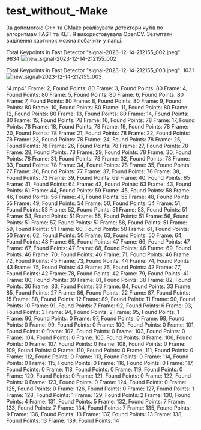 # test_without_-Make
За допомогою С++ та СMake реалізувати детектори кутів по алгоритмам FAST та KLT. Я використовувала OpenCV. Зезултати виділення картинок можна побачити у папці. 

Total Keypoints in Fast Detector "signal-2023-12-14-212155_002.jpeg": 9834
![new_signal-2023-12-14-212155_002](https://github.com/prazdnikovamargarita/test_with_cMake/assets/59223407/441fa798-8d18-4447-bbe3-a58b6db292b4)

Total Keypoints in Fast Detector "signal-2023-12-14-212155_003.jpeg": 1031
![new_signal-2023-12-14-212155_003](https://github.com/prazdnikovamargarita/test_with_cMake/assets/59223407/32428ba7-f381-4fd9-a35a-bf5b9fcf2f00)


"4.mp4"
Frame: 2, Found Points: 80
Frame: 3, Found Points: 80
Frame: 4, Found Points: 80
Frame: 5, Found Points: 80
Frame: 6, Found Points: 80
Frame: 7, Found Points: 80
Frame: 8, Found Points: 80
Frame: 9, Found Points: 80
Frame: 10, Found Points: 80
Frame: 11, Found Points: 80
Frame: 12, Found Points: 80
Frame: 13, Found Points: 80
Frame: 14, Found Points: 80
Frame: 15, Found Points: 78
Frame: 16, Found Points: 78
Frame: 17, Found Points: 78
Frame: 18, Found Points: 78
Frame: 19, Found Points: 78
Frame: 20, Found Points: 78
Frame: 21, Found Points: 78
Frame: 22, Found Points: 78
Frame: 23, Found Points: 78
Frame: 24, Found Points: 78
Frame: 25, Found Points: 78
Frame: 26, Found Points: 78
Frame: 27, Found Points: 78
Frame: 28, Found Points: 78
Frame: 29, Found Points: 78
Frame: 30, Found Points: 78
Frame: 31, Found Points: 78
Frame: 32, Found Points: 78
Frame: 33, Found Points: 78
Frame: 34, Found Points: 78
Frame: 35, Found Points: 77
Frame: 36, Found Points: 77
Frame: 37, Found Points: 76
Frame: 38, Found Points: 73
Frame: 39, Found Points: 69
Frame: 40, Found Points: 65
Frame: 41, Found Points: 64
Frame: 42, Found Points: 63
Frame: 43, Found Points: 61
Frame: 44, Found Points: 59
Frame: 45, Found Points: 58
Frame: 46, Found Points: 56
Frame: 47, Found Points: 55
Frame: 48, Found Points: 55
Frame: 49, Found Points: 54
Frame: 50, Found Points: 54
Frame: 51, Found Points: 53
Frame: 52, Found Points: 51
Frame: 53, Found Points: 51
Frame: 54, Found Points: 51
Frame: 55, Found Points: 51
Frame: 56, Found Points: 51
Frame: 57, Found Points: 51
Frame: 58, Found Points: 51
Frame: 59, Found Points: 51
Frame: 60, Found Points: 50
Frame: 61, Found Points: 50
Frame: 62, Found Points: 50
Frame: 63, Found Points: 50
Frame: 64, Found Points: 48
Frame: 65, Found Points: 47
Frame: 66, Found Points: 47
Frame: 67, Found Points: 47
Frame: 68, Found Points: 46
Frame: 69, Found Points: 46
Frame: 70, Found Points: 46
Frame: 71, Found Points: 46
Frame: 72, Found Points: 45
Frame: 73, Found Points: 44
Frame: 74, Found Points: 43
Frame: 75, Found Points: 43
Frame: 76, Found Points: 42
Frame: 77, Found Points: 42
Frame: 78, Found Points: 42
Frame: 79, Found Points: 41
Frame: 80, Found Points: 39
Frame: 81, Found Points: 38
Frame: 82, Found Points: 36
Frame: 83, Found Points: 33
Frame: 84, Found Points: 33
Frame: 85, Found Points: 27
Frame: 86, Found Points: 22
Frame: 87, Found Points: 15
Frame: 88, Found Points: 12
Frame: 89, Found Points: 11
Frame: 90, Found Points: 10
Frame: 91, Found Points: 7
Frame: 92, Found Points: 6
Frame: 93, Found Points: 3
Frame: 94, Found Points: 2
Frame: 95, Found Points: 1
Frame: 96, Found Points: 0
Frame: 97, Found Points: 0
Frame: 98, Found Points: 0
Frame: 99, Found Points: 0
Frame: 100, Found Points: 0
Frame: 101, Found Points: 0
Frame: 102, Found Points: 0
Frame: 103, Found Points: 0
Frame: 104, Found Points: 0
Frame: 105, Found Points: 0
Frame: 106, Found Points: 0
Frame: 107, Found Points: 0
Frame: 108, Found Points: 0
Frame: 109, Found Points: 0
Frame: 110, Found Points: 0
Frame: 111, Found Points: 0
Frame: 112, Found Points: 0
Frame: 113, Found Points: 0
Frame: 114, Found Points: 0
Frame: 115, Found Points: 0
Frame: 116, Found Points: 0
Frame: 117, Found Points: 0
Frame: 118, Found Points: 0
Frame: 119, Found Points: 0
Frame: 120, Found Points: 0
Frame: 121, Found Points: 0
Frame: 122, Found Points: 0
Frame: 123, Found Points: 0
Frame: 124, Found Points: 0
Frame: 125, Found Points: 0
Frame: 126, Found Points: 0
Frame: 127, Found Points: 1
Frame: 128, Found Points: 1
Frame: 129, Found Points: 2
Frame: 130, Found Points: 4
Frame: 131, Found Points: 5
Frame: 132, Found Points: 7
Frame: 133, Found Points: 7
Frame: 134, Found Points: 7
Frame: 135, Found Points: 9
Frame: 136, Found Points: 13
Frame: 137, Found Points: 13
Frame: 138, Found Points: 13
Frame: 139, Found Points: 14
